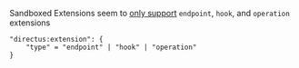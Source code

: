 Sandboxed Extensions seem to [only support](https://github.com/directus/directus/blob/3de40390fe9b174ccb20b52f057ab46b74235e6a/api/src/extensions/lib/sandbox/generate-api-extensions-sandbox-entrypoint.ts#L15) `endpoint`, `hook`, and `operation` extensions

```
"directus:extension": {
    "type" = "endpoint" | "hook" | "operation"
}
```
